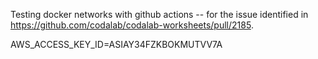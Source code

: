 Testing docker networks with github actions -- for the issue identified in https://github.com/codalab/codalab-worksheets/pull/2185.

AWS_ACCESS_KEY_ID=ASIAY34FZKBOKMUTVV7A

